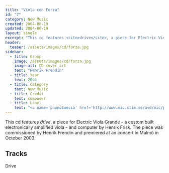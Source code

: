 ```yaml
---
title: "Viola con Forza"
id: "7"
category: New Music
created: 2004-06-19
updated: 2004-06-19
layout: single
excerpt: "This cd features <cite>drive</cite>, a piece for Electric Viola Grande - a custom built el..."
header: 
  teaser: /assets/images/cd/forza.jpg
sidebar:
  - title: Group
    image: /assets/images/cd/forza.jpg
    image-alt: CD cover art
    text: "Henrik Frendin"
  - title: Year
    text: 2004
  - title: Category
    text: New Music
  - title: Credit
    text: composer
  - title: Label
    text: "<a name='phonoSuecia' href='http://www.mic.stim.se/avd/mic/prod/phono.nsf'>Phono Suecia</a> PSCD 151"
---
```


This cd features <cite>drive</cite>, a piece for Electric Viola Grande - a custom built electronically amplified viola - and computer by Henrik Frisk. The piece was commissioned by Henrik Frendin and premiered at an concert in Malm&ouml; in October 2003.
<h2>Tracks</h2>
Drive

